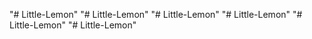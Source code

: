 "# Little-Lemon" 
"# Little-Lemon" 
"# Little-Lemon" 
"# Little-Lemon" 
"# Little-Lemon" 
"# Little-Lemon" 
